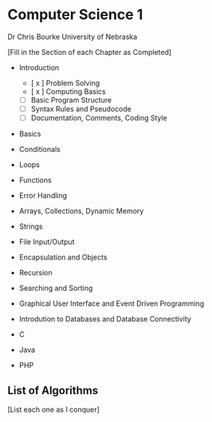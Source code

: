 # Computer Science 1
Dr Chris Bourke
University of Nebraska

[Fill in the Section of each Chapter as Completed]
<!-- Each Chapter should be one Big Notebook each -->
- Introduction
    - [ x ] Problem Solving
    - [ x ] Computing Basics
    - [ ] Basic Program Structure
    - [ ] Syntax Rules and Pseudocode
    - [ ] Documentation, Comments, Coding Style
- Basics
- Conditionals
- Loops
- Functions
- Error Handling
- Arrays, Collections, Dynamic Memory
- Strings
- File Input/Output
- Encapsulation and Objects
- Recursion
- Searching and Sorting
- Graphical User Interface and Event Driven Programming
- Introdution to Databases and Database Connectivity

- C
- Java
- PHP

## List of Algorithms

[List each one as I conquer]
